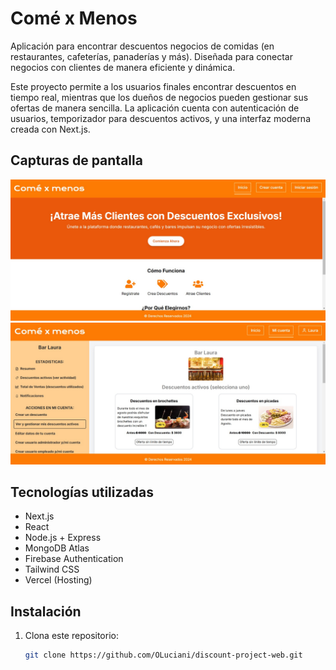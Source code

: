 <!-- This is a [Next.js](https://nextjs.org/) project bootstrapped with [`create-next-app`](https://github.com/vercel/next.js/tree/canary/packages/create-next-app).

## Getting Started

First, run the development server:

```bash
npm run dev
# or
yarn dev
# or
pnpm dev
# or
bun dev
```

Open [http://localhost:3000](http://localhost:3000) with your browser to see the result.

You can start editing the page by modifying `app/page.tsx`. The page auto-updates as you edit the file.

This project uses [`next/font`](https://nextjs.org/docs/basic-features/font-optimization) to automatically optimize and load Inter, a custom Google Font.

## Learn More

To learn more about Next.js, take a look at the following resources:

- [Next.js Documentation](https://nextjs.org/docs) - learn about Next.js features and API.
- [Learn Next.js](https://nextjs.org/learn) - an interactive Next.js tutorial.

You can check out [the Next.js GitHub repository](https://github.com/vercel/next.js/) - your feedback and contributions are welcome!

## Deploy on Vercel

The easiest way to deploy your Next.js app is to use the [Vercel Platform](https://vercel.com/new?utm_medium=default-template&filter=next.js&utm_source=create-next-app&utm_campaign=create-next-app-readme) from the creators of Next.js.

Check out our [Next.js deployment documentation](https://nextjs.org/docs/deployment) for more details. -->



# Comé x Menos
Aplicación para encontrar descuentos negocios de comidas (en restaurantes, cafeterías, panaderías y más). Diseñada para conectar negocios con clientes de manera eficiente y dinámica.

Este proyecto permite a los usuarios finales encontrar descuentos en tiempo real, mientras que los dueños de negocios pueden gestionar sus ofertas de manera sencilla. La aplicación cuenta con autenticación de usuarios, temporizador para descuentos activos, y una interfaz moderna creada con Next.js.

## Capturas de pantalla
![Vista principal](images/vista-principal.png)
![Gestión de descuentos](images/gestion-descuentos.png)

## Tecnologías utilizadas
- Next.js
- React
- Node.js + Express
- MongoDB Atlas
- Firebase Authentication
- Tailwind CSS
- Vercel (Hosting)

## Instalación
1. Clona este repositorio:
   ```bash
   git clone https://github.com/OLuciani/discount-project-web.git
